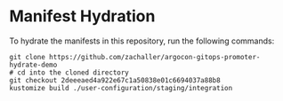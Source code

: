 # Manifest Hydration

To hydrate the manifests in this repository, run the following commands:

```shell
git clone https://github.com/zachaller/argocon-gitops-promoter-hydrate-demo
# cd into the cloned directory
git checkout 2deeeaed4a922e67c1a50838e01c6694037a88b8
kustomize build ./user-configuration/staging/integration
```
